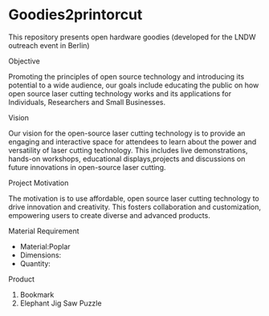 # Goodies2printorcut
This repository presents open hardware goodies (developed for the LNDW outreach event in Berlin)


Objective

Promoting the principles of open source technology and introducing its potential to a wide audience, our goals include educating the public on how open source laser cutting technology works and its applications for Individuals, Researchers and Small Businesses.

Vision

Our vision for the open-source laser cutting technology is to provide an engaging and interactive space for attendees to learn about the power and versatility of laser cutting technology. This includes live demonstrations, hands-on workshops, educational displays,projects and discussions on future innovations in open-source laser cutting. 


Project Motivation

The motivation is to use affordable, open source laser cutting technology to drive innovation and creativity. This fosters collaboration and customization, empowering users to create diverse and advanced products.

Material Requirement

* Material:Poplar
* Dimensions: 
* Quantity:

         

Product
1. Bookmark
2. Elephant Jig Saw Puzzle
